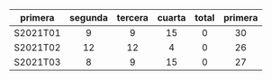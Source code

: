 |  primera  |  segunda  |  tercera  |  cuarta  |  total  |  primera  |
|:---------:|:---------:|:---------:|:--------:|:-------:|:---------:|
| S2021T01  |     9     |     9     |    15    |    0    |    30     |
| S2021T02  |    12     |    12     |    4     |    0    |    26     |
| S2021T03  |     8     |     9     |    15    |    0    |    27     |